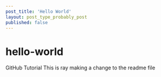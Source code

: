 ```yaml
---
post_title: 'Hello World'
layout: post_type_probably_post
published: false
---
```

# hello-world
GitHub Tutorial
This is ray making a change to the readme file
